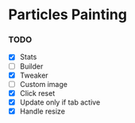 # Particles Painting

### TODO

- [x] Stats
- [ ] Builder
- [x] Tweaker
- [ ] Custom image
- [x] Click reset
- [x] Update only if tab active
- [x] Handle resize
